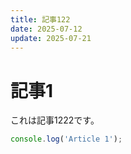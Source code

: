 ```yaml
---
title: 記事122
date: 2025-07-12
update: 2025-07-21
---
```


# 記事1

これは記事1222です。

```js
console.log('Article 1');
```
